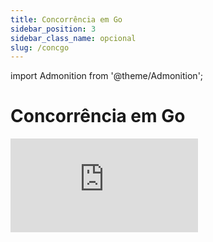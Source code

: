 ```yaml
---
title: Concorrência em Go
sidebar_position: 3
sidebar_class_name: opcional
slug: /concgo
---
```


import Admonition from '@theme/Admonition';

# Concorrência em Go

<Admonition 
    type="info" 
    title="Autoestudo">

<div style={{ textAlign: 'center' }}>
    <iframe 
        style={{
            display: 'block',
            margin: 'auto',
            width: '100%',
            height: '50vh',
        }}
        src="https://www.youtube.com/embed/nNXhePi3xwE" 
        frameborder="0" 
        allowFullScreen>
    </iframe>
</div>

</Admonition>


